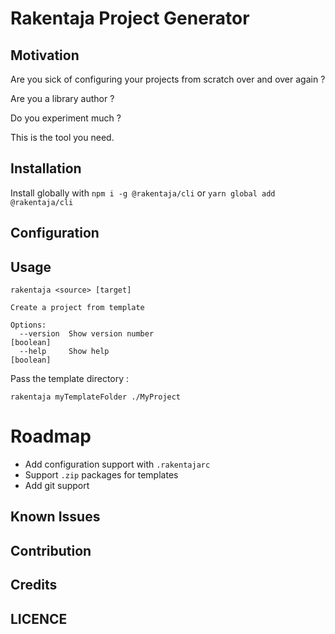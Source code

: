# Rakentaja Project Generator

## Motivation
Are you sick of configuring your projects from scratch over and over again ? 

Are you a library author ?

Do you experiment much ?

This is the tool you need.

## Installation

Install globally with `npm i -g @rakentaja/cli` or  `yarn global add @rakentaja/cli`

## Configuration

## Usage


```
rakentaja <source> [target]

Create a project from template

Options:
  --version  Show version number                                       [boolean]
  --help     Show help                                                 [boolean]
```

Pass the template directory : 
```
rakentaja myTemplateFolder ./MyProject
```

# Roadmap

- Add configuration support with `.rakentajarc`
- Support `.zip` packages for templates
- Add git support


## Known Issues

## Contribution

## Credits

## LICENCE


